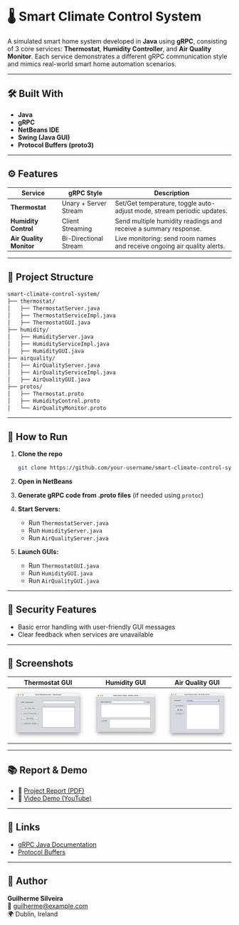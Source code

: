 # 🌡️ Smart Climate Control System

A simulated smart home system developed in **Java** using **gRPC**, consisting of 3 core services: **Thermostat**, **Humidity Controller**, and **Air Quality Monitor**. Each service demonstrates a different gRPC communication style and mimics real-world smart home automation scenarios.

---

## 🛠️ Built With

- **Java**
- **gRPC**
- **NetBeans IDE**
- **Swing (Java GUI)**
- **Protocol Buffers (proto3)**

---

## ⚙️ Features

| Service              | gRPC Style             | Description                                                                 |
|----------------------|------------------------|-----------------------------------------------------------------------------|
| **Thermostat**       | Unary + Server Stream  | Set/Get temperature, toggle auto-adjust mode, stream periodic updates.     |
| **Humidity Control** | Client Streaming       | Send multiple humidity readings and receive a summary response.            |
| **Air Quality Monitor** | Bi-Directional Stream | Live monitoring: send room names and receive ongoing air quality alerts.    |

---

## 📁 Project Structure

```
smart-climate-control-system/
├── thermostat/
│   ├── ThermostatServer.java
│   ├── ThermostatServiceImpl.java
│   ├── ThermostatGUI.java
├── humidity/
│   ├── HumidityServer.java
│   ├── HumidityServiceImpl.java
│   ├── HumidityGUI.java
├── airquality/
│   ├── AirQualityServer.java
│   ├── AirQualityServiceImpl.java
│   ├── AirQualityGUI.java
├── protos/
│   ├── Thermostat.proto
│   ├── HumidityControl.proto
│   └── AirQualityMonitor.proto
```

---

## 🧪 How to Run

1. **Clone the repo**  
   ```bash
   git clone https://github.com/your-username/smart-climate-control-system.git
   ```

2. **Open in NetBeans**

3. **Generate gRPC code from .proto files** (if needed using `protoc`)

4. **Start Servers:**
   - Run `ThermostatServer.java`
   - Run `HumidityServer.java`
   - Run `AirQualityServer.java`

5. **Launch GUIs:**
   - Run `ThermostatGUI.java`
   - Run `HumidityGUI.java`
   - Run `AirQualityGUI.java`

---

## 🔐 Security Features

- Basic error handling with user-friendly GUI messages
- Clear feedback when services are unavailable

---

## 📸 Screenshots

| Thermostat GUI | Humidity GUI | Air Quality GUI |
|----------------|--------------|------------------|
| ![Thermostat](./screenshots/thermostat.png) | ![Humidity](./screenshots/humidity.png) | ![AirQuality](./screenshots/airquality.png) |

---

## 📚 Report & Demo

- 📄 [Project Report (PDF)](link-to-report)
- 🎥 [Video Demo (YouTube)](link-to-video)

---

## 🔗 Links

- [gRPC Java Documentation](https://grpc.io/docs/languages/java/)
- [Protocol Buffers](https://developers.google.com/protocol-buffers)

---

## 👤 Author

**Guilherme Silveira**  
📧 guilherme@example.com  
🌍 Dublin, Ireland
